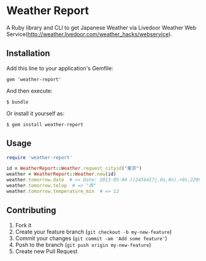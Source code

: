 # Weather Report

A Ruby library and CLI to get Japanese Weather via Livedoor Weather Web Service(http://weather.livedoor.com/weather_hacks/webservice).

## Installation

Add this line to your application's Gemfile:

    gem 'weather-report'

And then execute:

    $ bundle

Or install it yourself as:

    $ gem install weather-report

## Usage

```ruby
require 'weather-report'

id = WeatherReport::Weather.request_cityid("東京")
weather = WeatherReport::Weather.new(id)
weather.tomorrow.date  # => Date: 2013-05-04 ((2456417j,0s,0n),+0s,2299161j)>
weather.tomorrow.telop  # => "雨"
weather.tomorrow.temperature_min  # => 12
```

## Contributing

1. Fork it
2. Create your feature branch (`git checkout -b my-new-feature`)
3. Commit your changes (`git commit -am 'Add some feature'`)
4. Push to the branch (`git push origin my-new-feature`)
5. Create new Pull Request
